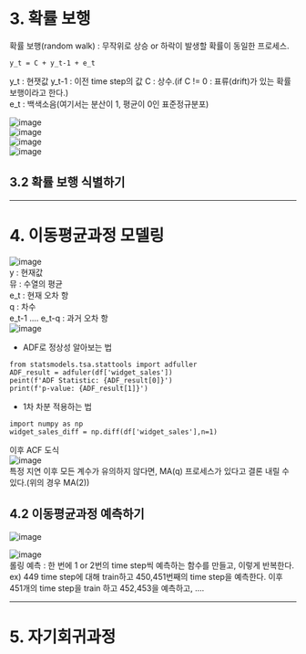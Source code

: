 # 3. 확률 보행   
확률 보행(random walk) : 무작위로 상승 or 하락이 발생할 확률이 동일한 프로세스.  
```
y_t = C + y_t-1 + e_t
```
y_t : 현잿값
y_t-1 : 이전 time step의 값
C : 상수.(if C != 0 : 표류(drift)가 있는 확률보행이라고 한다.)  
e_t : 백색소음(여기서는 분산이 1, 평균이 0인 표준정규분포)  

![image](https://github.com/user-attachments/assets/caa284ce-3e9e-4423-8d1c-fa82fdf1d74f)  
![image](https://github.com/user-attachments/assets/a7311ae3-a9ac-46c5-a3de-76fbddeb8ee4)  
![image](https://github.com/user-attachments/assets/a55ad286-2902-4cb1-918c-44e1ce158499)  
![image](https://github.com/user-attachments/assets/8f02db02-bc4f-48d1-bd77-9726dcb726aa)  
## 3.2 확률 보행 식별하기  








***  
# 4. 이동평균과정 모델링  
![image](https://github.com/user-attachments/assets/73ea402b-81df-4afe-9c40-27daf5b86a7e)  
y : 현재값  
뮤 : 수열의 평균   
e_t : 현재 오차 항  
q : 차수  
e_t-1 .... e_t-q : 과거 오차 항  
![image](https://github.com/user-attachments/assets/b6fc09f2-ef08-441f-bdf4-6877a2f17115)  
 - ADF로 정상성 알아보는 법
```  
from statsmodels.tsa.stattools import adfuller
ADF_result = adfuler(df['widget_sales'])
peint(f'ADF Statistic: {ADF_result[0]}')
print(f'p-value: {ADF_result[1]}')
```  
 - 1차 차분 적용하는 법
```  
import numpy as np
widget_sales_diff = np.diff(df['widget_sales'],n=1)
```
이후 ACF 도식  
![image](https://github.com/user-attachments/assets/61870145-a6e8-4262-8fa1-46b4fe96fa0e)  
특정 지연 이후 모든 계수가 유의하지 않다면, MA(q) 프로세스가 있다고 결론 내릴 수 있다.(위의 경우 MA(2))  

## 4.2 이동평균과정 예측하기  
![image](https://github.com/user-attachments/assets/ae26c6cb-b385-4dd0-9375-12286827d57f)

![image](https://github.com/user-attachments/assets/1fb04532-59b1-4ca1-a250-21359d542fd8)  
롤링 예측 : 한 번에 1 or 2번의 time step씩 예측하는 함수를 만들고, 이렇게 반복한다.   
ex) 449 time step에 대해 train하고 450,451번째의 time step을 예측한다. 이후 451개의 time step을 train 하고 452,453을 예측하고, ....   

***  
# 5. 자기회귀과정  





